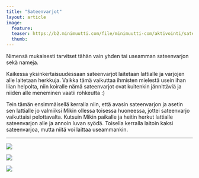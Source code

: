 ```yaml
---
title: "Sateenvarjot"
layout: article
image:
  feature:
  teaser: https://b2.minimuutti.com/file/minimuutti-com/aktivointi/sateenvarjot/DSC38196-245px.jpg
  thumb:
---
```


Nimensä mukaisesti tarvitset tähän vain yhden tai useamman sateenvarjon sekä nameja.

Kaikessa yksinkertaisuudessaan sateenvarjot laitetaan lattialle ja varjojen alle laitetaan herkkuja. Vaikka tämä vaikuttaa ihmisten mielestä usein ihan liian helpolta, niin koiralle nämä sateenvarjot ovat kuitenkin jännittäviä ja niiden alle meneminen vaatii rohkeutta :)

Tein tämän ensimmäisellä kerralla niin, että avasin sateenvarjon ja asetin sen lattialle jo valmiiksi Mikin ollessa toisessa huoneessa, jottei sateenvarjo vaikuttaisi pelottavalta. Kutsuin Mikin paikalle ja heitin herkut lattialle sateenvarjon alle ja annoin luvan syödä. Toisella kerralla laitoin kaksi sateenvarjoa, mutta niitä voi laittaa useammankin.

---

[![](https://b2.minimuutti.com/file/minimuutti-com/aktivointi/sateenvarjot/DSC38230-800px.jpg)](https://dl.dropboxusercontent.com/sh/ea1wtnz7z734o12/AAAMvl_P2ZoYe8-zTAL940E-a/aktivointi/sateenvarjot/DSC38230.jpg)

[![](https://b2.minimuutti.com/file/minimuutti-com/aktivointi/sateenvarjot/DSC38196-800px.jpg)](https://dl.dropboxusercontent.com/sh/ea1wtnz7z734o12/AABUUD4z5DRvta1Whtxea6UKa/aktivointi/sateenvarjot/DSC38196.jpg)

[![](https://b2.minimuutti.com/file/minimuutti-com/aktivointi/sateenvarjot/DSC38250-800px.jpg)](https://dl.dropboxusercontent.com/sh/ea1wtnz7z734o12/AADxnOYcMwRSAO5RRm_ZEAgia/aktivointi/sateenvarjot/DSC38250.jpg)
